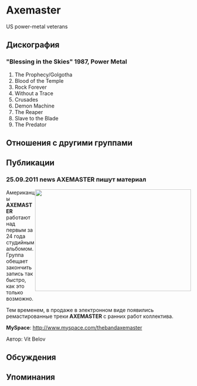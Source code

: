 # Axemaster

US power-metal veterans

## Дискография

### "Blessing in the Skies" 1987, Power Metal

1. The Prophecy/Golgotha 
2. Blood of the Temple	 
3. Rock Forever	 
4. Without a Trace	 
5. Crusades	 
6. Demon Machine	 
7. The Reaper	 
8. Slave to the Blade	 
9. The Predator


## Отношения с другими группами


## Публикации

### 25.09.2011 news AXEMASTER пишут материал

<P><IMG height=277 alt="" hspace=0 src="/images/news_rus/2011.09/21254.gif" width=425 align=right border=0>Американцы <STRONG>AXEMASTER</STRONG> работают над первым за 24 года студийным альбомом. Группа обещает закончить запись так быстро, как это только возможно.</P>
<P>Тем временем, в продаже в электронном виде появились ремастированные треки<STRONG> AXEMASTER</STRONG> с ранних работ коллектива. </P>
<P><STRONG>MySpace</STRONG>: <A href="http://www.myspace.com/thebandaxemaster">http://www.myspace.com/thebandaxemaster</A></P>
Автор: Vit Belov


## Обсуждения


## Упоминания

